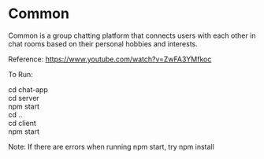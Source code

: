 # Common

Common is a group chatting platform that connects users with each other in chat rooms based on their personal hobbies and interests.

Reference:
https://www.youtube.com/watch?v=ZwFA3YMfkoc

To Run:

cd chat-app<br>
cd server<br>
npm start<br>
cd ..<br>
cd client<br>
npm start<br>

Note: If there are errors when running npm start, try npm install
